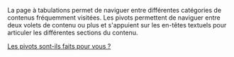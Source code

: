 ﻿La page à tabulations permet de naviguer entre différentes catégories de contenus fréquemment visitées. Les pivots permettent de naviguer entre deux volets de contenu ou plus et s'appuient sur les en-têtes textuels pour articuler les différentes sections du contenu.

[Les pivots sont-ils faits pour vous ?](https://docs.microsoft.com/windows/uwp/design/controls-and-patterns/pivot)
